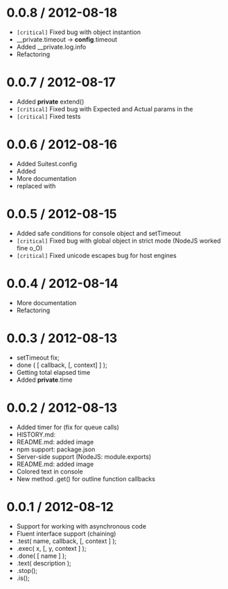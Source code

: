# 0.0.8 / 2012-08-18
* `[critical]` Fixed bug with object instantion
* __private.timeout -> __config__.timeout
* Added __private.log.info
* Refactoring

# 0.0.7 / 2012-08-17
* Added __private__ extend()
* `[critical]` Fixed bug with Expected and Actual params in the <done>
* `[critical]` Fixed tests

# 0.0.6 / 2012-08-16
* Added Suitest.config
* Added <finish>
* More documentation
* <text> replaced with <describe>

# 0.0.5 / 2012-08-15
* Added safe conditions for console object and setTimeout
* `[critical]` Fixed bug with global object in strict mode (NodeJS worked fine o_O)
* `[critical]` Fixed unicode escapes bug for host engines

# 0.0.4 / 2012-08-14
* More documentation
* Refactoring

# 0.0.3 / 2012-08-13

* setTimeout fix;
* done ( [ callback, [, context] ] );
* Getting total elapsed time
* Added __private__.time

# 0.0.2 / 2012-08-13

* Added timer for <test> (fix for queue calls)
* HISTORY.md:
* README.md: added image
* npm support: package.json
* Server-side support (NodeJS: module.exports)
* README.md: added image
* Colored text in console
* New method .get() for outline function callbacks

# 0.0.1 / 2012-08-12

* Support for working with asynchronous code
* Fluent interface support (chaining)
* .test( name, callback, [, context ] );
* .exec( x, [, y, context ] );
* .done( [ name ] );
* .text( description );
* .stop();
* .is();
